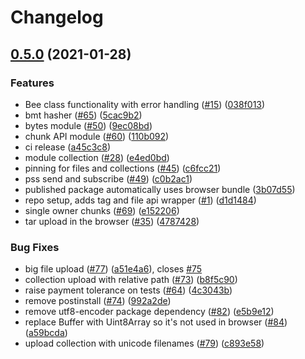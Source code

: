 # Changelog

## [0.5.0](https://www.github.com/vojtechsimetka/bee-js/compare/v0.4.7...v0.5.0) (2021-01-28)


### Features

* Bee class functionality with error handling ([#15](https://www.github.com/vojtechsimetka/bee-js/issues/15)) ([038f013](https://www.github.com/vojtechsimetka/bee-js/commit/038f013f44e31cb024e7503db19e8c7c116debc5))
* bmt hasher ([#65](https://www.github.com/vojtechsimetka/bee-js/issues/65)) ([5cac9b2](https://www.github.com/vojtechsimetka/bee-js/commit/5cac9b2b573a2dfbaf7705e889dfada1520787a2))
* bytes module ([#50](https://www.github.com/vojtechsimetka/bee-js/issues/50)) ([9ec08bd](https://www.github.com/vojtechsimetka/bee-js/commit/9ec08bd4b5c5fa1df424f43c3d1f4d640d98b7fd))
* chunk API module ([#60](https://www.github.com/vojtechsimetka/bee-js/issues/60)) ([110b092](https://www.github.com/vojtechsimetka/bee-js/commit/110b092b88b25cb6c2b69a2713ce95da54012eb0))
* ci release ([a45c3c8](https://www.github.com/vojtechsimetka/bee-js/commit/a45c3c8c4b11d665bd920772c4b28bdb55017f73))
* module collection ([#28](https://www.github.com/vojtechsimetka/bee-js/issues/28)) ([e4ed0bd](https://www.github.com/vojtechsimetka/bee-js/commit/e4ed0bd265521c1c11eb55be039219a01edf2112))
* pinning for files and collections ([#45](https://www.github.com/vojtechsimetka/bee-js/issues/45)) ([c6fcc21](https://www.github.com/vojtechsimetka/bee-js/commit/c6fcc21389414a2d420525bef3b5eda8f829cd3b))
* pss send and subscribe ([#49](https://www.github.com/vojtechsimetka/bee-js/issues/49)) ([c0b2ac1](https://www.github.com/vojtechsimetka/bee-js/commit/c0b2ac1dc89475755d967e374135af755c0686ef))
* published package automatically uses browser bundle ([3b07d55](https://www.github.com/vojtechsimetka/bee-js/commit/3b07d55ea6b8c6e72ba163a03fde5de1aca99f47))
* repo setup, adds tag and file api wrapper ([#1](https://www.github.com/vojtechsimetka/bee-js/issues/1)) ([d1d1484](https://www.github.com/vojtechsimetka/bee-js/commit/d1d148431143059bb55c579ffceb6dcee836c5e2))
* single owner chunks ([#69](https://www.github.com/vojtechsimetka/bee-js/issues/69)) ([e152206](https://www.github.com/vojtechsimetka/bee-js/commit/e15220660e35f77197919018612b2bc556d9c413))
* tar upload in the browser ([#35](https://www.github.com/vojtechsimetka/bee-js/issues/35)) ([4787428](https://www.github.com/vojtechsimetka/bee-js/commit/4787428e2867d6b931e3dd4afcbdff019e75434b))


### Bug Fixes

* big file upload ([#77](https://www.github.com/vojtechsimetka/bee-js/issues/77)) ([a51e4a6](https://www.github.com/vojtechsimetka/bee-js/commit/a51e4a6471f2c0503e71c7f9322021495b838565)), closes [#75](https://www.github.com/vojtechsimetka/bee-js/issues/75)
* collection upload with relative path ([#73](https://www.github.com/vojtechsimetka/bee-js/issues/73)) ([b8f5c90](https://www.github.com/vojtechsimetka/bee-js/commit/b8f5c906b8845d90ee4ba7ea02e0dfd3ae55d02f))
* raise payment tolerance on tests ([#64](https://www.github.com/vojtechsimetka/bee-js/issues/64)) ([4c3043b](https://www.github.com/vojtechsimetka/bee-js/commit/4c3043be4034611c1b69d75f781a88366697c6b4))
* remove postinstall ([#74](https://www.github.com/vojtechsimetka/bee-js/issues/74)) ([992a2de](https://www.github.com/vojtechsimetka/bee-js/commit/992a2deb31e54e95ab1f5751164a47b8906880f5))
* remove utf8-encoder package dependency ([#82](https://www.github.com/vojtechsimetka/bee-js/issues/82)) ([e5b9e12](https://www.github.com/vojtechsimetka/bee-js/commit/e5b9e129c6a39cdfb714982e33e9e3761ed57b91))
* replace Buffer with Uint8Array so it's not used in browser ([#84](https://www.github.com/vojtechsimetka/bee-js/issues/84)) ([a59bcda](https://www.github.com/vojtechsimetka/bee-js/commit/a59bcda8ac3334a0b24ceea5c37b1df6a6b80439))
* upload collection with unicode filenames ([#79](https://www.github.com/vojtechsimetka/bee-js/issues/79)) ([c893e58](https://www.github.com/vojtechsimetka/bee-js/commit/c893e582bad30ff742c5f3884af41a02d2817f36))
